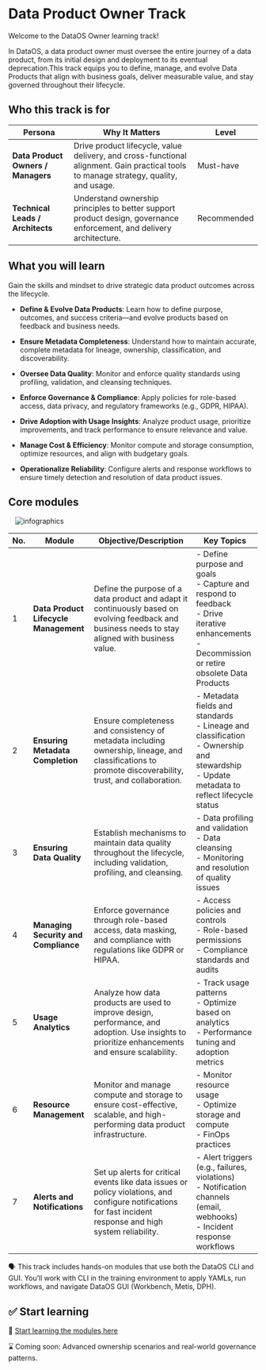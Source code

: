 # Data Product Owner Track

Welcome to the DataOS Owner learning track!

In DataOS, a data product owner must oversee the entire journey of a data product, from its initial design and deployment to its eventual deprecation.This track equips you to define, manage, and evolve Data Products that align with business goals, deliver measurable value, and stay governed throughout their lifecycle.

## Who this track is for

| **Persona**                     | **Why It Matters**                                                                                                                             | **Level**      |
|--------------------------------|--------------------------------------------------------------------------------------------------------------------------------------------------|----------------|
| **Data Product Owners / Managers** | Drive product lifecycle, value delivery, and cross-functional alignment. Gain practical tools to manage strategy, quality, and usage.           | Must-have      |
| **Technical Leads / Architects**  | Understand ownership principles to better support product design, governance enforcement, and delivery architecture.                            | Recommended    |


## What you will learn

Gain the skills and mindset to drive strategic data product outcomes across the lifecycle.

- **Define & Evolve Data Products**: Learn how to define purpose, outcomes, and success criteria—and evolve products based on feedback and business needs.

- **Ensure Metadata Completeness**: Understand how to maintain accurate, complete metadata for lineage, ownership, classification, and discoverability.

- **Oversee Data Quality**: Monitor and enforce quality standards using profiling, validation, and cleansing techniques.

- **Enforce Governance & Compliance**: Apply policies for role-based access, data privacy, and regulatory frameworks (e.g., GDPR, HIPAA).

- **Drive Adoption with Usage Insights**: Analyze product usage, prioritize improvements, and track performance to ensure relevance and value.

- **Manage Cost & Efficiency**: Monitor compute and storage consumption, optimize resources, and align with budgetary goals.

- **Operationalize Reliability**: Configure alerts and response workflows to ensure timely detection and resolution of data product issues.


## Core modules

<div style="text-align: left; padding-left: 1em;">
<img src="/learn_new/about_dp_owner_track/dp_owner_track.jpg" alt="infographics">
</div>

| **No.** | **Module**                          | **Objective/Description**                                                                                                                                           | **Key Topics**                                                                                                                             |
|-----|----------------------------------|------------------------------------------------------------------------------------------------------------------------------------------------------------------|----------------------------------------------------------------------------------------------------------------------------------------|
| 1   | **Data Product Lifecycle Management** | Define the purpose of a data product and adapt it continuously based on evolving feedback and business needs to stay aligned with business value.         | - Define purpose and goals<br>- Capture and respond to feedback<br>- Drive iterative enhancements<br>- Decommission or retire obsolete Data Products                                     |
| 2   | **Ensuring Metadata Completion**     | Ensure completeness and consistency of metadata including ownership, lineage, and classifications to promote discoverability, trust, and collaboration.         | - Metadata fields and standards<br>- Lineage and classification<br>- Ownership and stewardship<br>- Update metadata to reflect lifecycle status                                        |
| 3   | **Ensuring Data Quality**           | Establish mechanisms to maintain data quality throughout the lifecycle, including validation, profiling, and cleansing.                                         | - Data profiling and validation<br>- Data cleansing<br>- Monitoring and resolution of quality issues                                  |
| 4   | **Managing Security and Compliance**| Enforce governance through role-based access, data masking, and compliance with regulations like GDPR or HIPAA.                                                  | - Access policies and controls<br>- Role-based permissions<br>- Compliance standards and audits                                       |
| 5   | **Usage Analytics**                | Analyze how data products are used to improve design, performance, and adoption. Use insights to prioritize enhancements and ensure scalability.                | - Track usage patterns<br>- Optimize based on analytics<br>- Performance tuning and adoption metrics                                  |
| 6   | **Resource Management**            | Monitor and manage compute and storage to ensure cost-effective, scalable, and high-performing data product infrastructure.                                      | - Monitor resource usage<br>- Optimize storage and compute<br>- FinOps practices                                                       |
| 7   | **Alerts and Notifications**       | Set up alerts for critical events like data issues or policy violations, and configure notifications for fast incident response and high system reliability.     | - Alert triggers (e.g., failures, violations)<br>- Notification channels (email, webhooks)<br>- Incident response workflows            |

<aside class="callout">
🗣 This track includes hands-on modules that use both the DataOS CLI and GUI. You’ll work with CLI in the training environment to apply YAMLs, run workflows, and navigate DataOS GUI (Workbench, Metis, DPH).
</aside>

## ✅ Start learning 

:rocket: [Start learning the modules here]()

:hourglass: Coming soon: Advanced ownership scenarios and real-world governance patterns.








